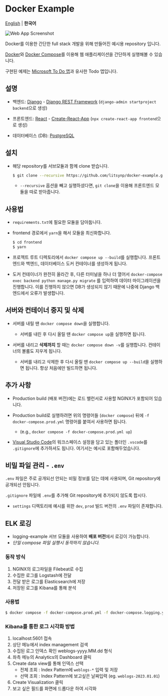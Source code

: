 # Docker Example

[English](https://github.com/litsynp/docker-example/blob/main/README.md) | **한국어**

![Web App Screenshot](https://user-images.githubusercontent.com/42485462/175573053-a9292722-8c12-492a-b60c-14cb4d12fab5.png)

Docker를 이용한 간단한 full stack 개발을 위해 만들어진 예시용 repository 입니다.

[Docker](https://www.docker.com/)와 [Docker Compose](https://docs.docker.com/compose/)를 이용해 웹 애플리케이션을 간단하게 실행해볼 수 있습니다.

구현된 예제는 [Microsoft To Do 앱](https://todo.microsoft.com/)과 유사한 Todo 앱입니다.

## 설명

- 백엔드: [Django](https://www.djangoproject.com/) - [Django REST Framework](https://www.django-rest-framework.org/) (`django-admin startproject backend`으로 생성)

- 프론트엔드: [React](https://reactjs.org/) - [Create-React-App](https://create-react-app.dev/) (`npx create-react-app frontend`으로 생성)

- 데이터베이스 (DB): [PostgreSQL](https://www.postgresql.org/)

## 설치

- 해당 repository를 서브모듈과 함께 clone 받습니다.

  ```sh
  $ git clone --recursive https://github.com/litsynp/docker-example.git
  ```

  - `--recursive` 옵션을 빼고 실행하셨다면, `git clone`을 이용해 프론트엔드 모듈을 따로 받아줍니다.

## 사용법

- `requirements.txt`에 필요한 모듈을 담아둡니다.

- frontend 경로에서 `yarn`을 해서 모듈을 최신화합니다.

  ```sh
  $ cd frontend
  $ yarn
  ```

- 프로젝트 루트 디렉토리에서 `docker compose up --build`를 실행합니다. 프론트엔드와 백엔드, 데이터베이스 도커 컨테이너를 생성하게 됩니다.

- 도커 컨테이너가 완전히 올라간 후, 다른 터미널을 하나 더 열어서 `docker-compose exec backend python manage.py migrate` 를 입력하여 데이터 마이그레이션을 진행합니다. 이를 진행하지 않으면 DB가 생성되지 않기 때문에 나중에 Django 백엔드에서 오류가 발생합니다.

## 서버와 컨테이너 중지 및 삭제

- 서버를 내릴 땐 `docker compose down`을 실행합니다.

  - 서버를 내린 후 다시 올릴 땐 `docker compose up`을 실행하면 됩니다.

- 서버를 내리고 **삭제까지** 할 때는 `docker compose down -v`를 실행합니다. 컨테이너의 볼륨도 지우게 됩니다.

  - 서버를 내리고 삭제한 후 다시 올릴 땐 `docker compose up --build`을 실행하면 됩니다. 항상 처음에만 빌드하면 됩니다.

## 추가 사항

- Production build (배포 버전)에는 로드 밸런서로 사용할 NGINX가 포함되어 있습니다.

- Production build로 실행하려면 위의 명령어들 (`docker compose`) 뒤에 `-f docker-compose.prod.yml` 명령어를 붙여서 사용하면 됩니다.

  - (e.g., `docker compose -f docker-compose.prod.yml up`)

- [Visual Studio Code](https://code.visualstudio.com/)의 워크스페이스 설정을 담고 있는 폴더인 `.vscode`를 `.gitignore`에 추가하셔도 됩니다. 여기서는 예시로 포함해두었습니다.

## 비밀 파일 관리 - `.env`

`.env` 파일은 주로 공개되선 안되는 비밀 정보를 담는 데에 사용되며, Git repository에 공개되선 안됩니다.

`.gitignore` 파일에 `.env`를 추가해 Git repository에 추가되지 않도록 합시다.

- `settings` 디렉토리에 예시를 위한 `dev`, `prod` 빌드 버전의 `.env` 파일이 존재합니다.

## ELK 로깅

- logging-example 서브 모듈을 사용하여 **배포 버전**에서 로깅이 가능합니다.
- *단일 compose 파일 실행시 동작하지 않습니다.*

### 동작 방식
1. NGINX의 로그파일을 Filebeat로 수집
2. 수집한 로그를 Logstash에 전달
3. 전달 받은 로그를 Elasticsearch에 저장
4. 저장된 로그를 Kibana를 통해 분석

### 사용법

  ```sh
 $ docker compose -f docker-compose.prod.yml -f docker-compose.logging.yml up --build
  ```

### Kibana를 통한 로그 시각화 방법
1. localhost:5601 접속
2. 상단 메뉴에서 index management 검색 
3. 수집된 로그 인덱스 확인 weblogs-yyyy.MM.dd 형식
4. 좌측 메뉴의 Analytics의 Dashboard 클릭
5. Create data view를 통해 인덱스 선택
   - 전체 조회 : Index Pattern에 `weblogs-*` 입력 및 저장
   - 선택 조회 : Index Pattern에 보고싶은 날짜입력 (eg. `weblogs-2023.01.01`)
6. Create Visualization 클릭
7. 보고 싶은 필드를 화면에 드롭다운 하여 시각화